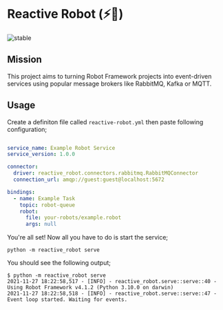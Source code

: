 # Reactive Robot (⚡️🤖)

<!-- ![pypi-badge](https://img.shields.io/pypi/v/reactive-robot) -->

![stable](https://img.shields.io/static/v1?label=status&message=alpha-phase&color=yellow)

## Mission

This project aims to turning Robot Framework projects into event-driven services using popular message brokers like RabbitMQ, Kafka or MQTT.

## Usage

Create a definiton file called `reactive-robot.yml` then paste following configuration;

```yaml

service_name: Example Robot Service
service_version: 1.0.0

connector:
  driver: reactive_robot.connectors.rabbitmq.RabbitMQConnector
  connection_url: amqp://guest:guest@localhost:5672

bindings:
  - name: Example Task
    topic: robot-queue
    robot:
      file: your-robots/example.robot
      args: null
```

You're all set!
Now all you have to do is start the service;

```
python -m reactive_robot serve
```

You should see the following output;

```
$ python -m reactive_robot serve
2021-11-27 18:22:58,517 - [INFO] - reactive_robot.serve::serve::40 - Using Robot Framework v4.1.2 (Python 3.10.0 on darwin)
2021-11-27 18:22:58,518 - [INFO] - reactive_robot.serve::serve::47 - Event loop started. Waiting for events.
```



